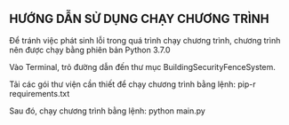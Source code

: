 <h2>HƯỚNG DẪN SỬ DỤNG CHẠY CHƯƠNG TRÌNH</h2>
<p>Để tránh việc phát sinh lỗi trong quá trình chạy chương trình, chương trình nên được chạy bằng phiên bản Python 3.7.0</p>
<p>Vào Terminal, trỏ đường dẫn đến thư mục BuildingSecurityFenceSystem. </p>
<p>Tải các gói thư viện cần thiết để chạy chương trình bằng lệnh: pip-r requirements.txt </p>
<p>Sau đó, chạy chương trình bằng lệnh: python main.py</p>
